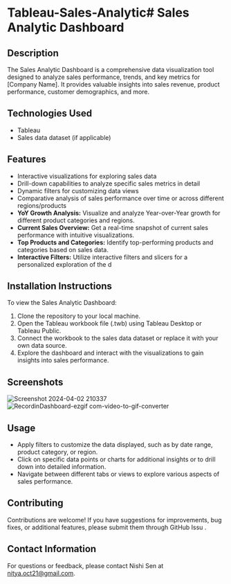 # Tableau-Sales-Analytic# Sales Analytic Dashboard

## Description
The Sales Analytic Dashboard is a comprehensive data visualization tool designed to analyze sales performance, trends, and key metrics for [Company Name]. It provides valuable insights into sales revenue, product performance, customer demographics, and more.

## Technologies Used
- Tableau
- Sales data dataset (if applicable)

## Features
- Interactive visualizations for exploring sales data
- Drill-down capabilities to analyze specific sales metrics in detail
- Dynamic filters for customizing data views
- Comparative analysis of sales performance over time or across different regions/products
- **YoY Growth Analysis:** Visualize and analyze Year-over-Year growth for different product categories and regions.
- **Current Sales Overview:** Get a real-time snapshot of current sales performance with intuitive visualizations.
- **Top Products and Categories:** Identify top-performing products and categories based on sales data.
- **Interactive Filters:** Utilize interactive filters and slicers for a personalized exploration of the d

## Installation Instructions
To view the Sales Analytic Dashboard:
1. Clone the repository to your local machine.
2. Open the Tableau workbook file (.twb) using Tableau Desktop or Tableau Public.
3. Connect the workbook to the sales data dataset or replace it with your own data source.
4. Explore the dashboard and interact with the visualizations to gain insights into sales performance.

## Screenshots

![Screenshot 2024-04-02 210337](https://github.com/Nishi4555/Tableau-Sales-Analytic/assets/147419124/5779fc7c-55b6-41a1-a7b7-e030d113c9ac)
![RecordinDashboard-ezgif com-video-to-gif-converter](https://github.com/Nishi4555/Tableau-Sales-Analytic/assets/147419124/14245b3c-9ca7-4383-a71f-04aae9a6c134)



## Usage
- Apply filters to customize the data displayed, such as by date range, product category, or region.
- Click on specific data points or charts for additional insights or to drill down into detailed information.
- Navigate between different tabs or views to explore various aspects of sales performance.

## Contributing
Contributions are welcome! If you have suggestions for improvements, bug fixes, or additional features, please submit them through GitHub Issu
  .
## Contact Information
For questions or feedback, please contact Nishi Sen at nitya.oct21@gmail.com.
